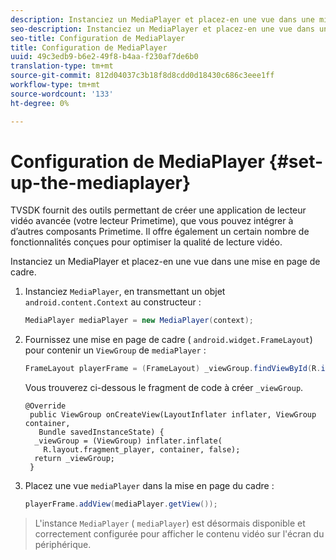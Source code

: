 ```yaml
---
description: Instanciez un MediaPlayer et placez-en une vue dans une mise en page de cadre.
seo-description: Instanciez un MediaPlayer et placez-en une vue dans une mise en page de cadre.
seo-title: Configuration de MediaPlayer
title: Configuration de MediaPlayer
uuid: 49c3edb9-b6e2-49f8-b4aa-f230af7de6b0
translation-type: tm+mt
source-git-commit: 812d04037c3b18f8d8cdd0d18430c686c3eee1ff
workflow-type: tm+mt
source-wordcount: '133'
ht-degree: 0%

---
```



# Configuration de MediaPlayer {#set-up-the-mediaplayer}

TVSDK fournit des outils permettant de créer une application de lecteur vidéo avancée (votre lecteur Primetime), que vous pouvez intégrer à d’autres composants Primetime. Il offre également un certain nombre de fonctionnalités conçues pour optimiser la qualité de lecture vidéo.

Instanciez un MediaPlayer et placez-en une vue dans une mise en page de cadre.

1. Instanciez `MediaPlayer`, en transmettant un objet `android.content.Context` au constructeur :

   ```java
   MediaPlayer mediaPlayer = new MediaPlayer(context);
   ```

1. Fournissez une mise en page de cadre ( `android.widget.FrameLayout`) pour contenir un `ViewGroup` de `mediaPlayer` :

   ```java
   FrameLayout playerFrame = (FrameLayout) _viewGroup.findViewById(R.id.playerFrame);
   ```

   Vous trouverez ci-dessous le fragment de code à créer `_viewGroup`.

   ```
   @Override 
    public ViewGroup onCreateView(LayoutInflater inflater, ViewGroup container, 
      Bundle savedInstanceState) { 
     _viewGroup = (ViewGroup) inflater.inflate( 
       R.layout.fragment_player, container, false); 
     return _viewGroup; 
    }
   ```

1. Placez une vue `mediaPlayer` dans la mise en page du cadre :

   ```java
   playerFrame.addView(mediaPlayer.getView());
   ```

>L&#39;instance `MediaPlayer` ( `mediaPlayer`) est désormais disponible et correctement configurée pour afficher le contenu vidéo sur l&#39;écran du périphérique.
